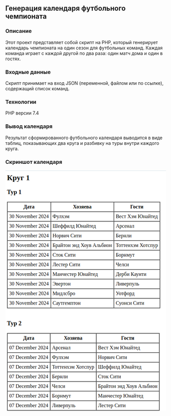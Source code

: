 ## Генерация календаря футбольного чемпионата

### Описание

Этот проект представляет собой скрипт на PHP, который генерирует календарь чемпионата на один сезон 
для футбольных команд. Каждая команда играет с каждой другой по два раза: один матч дома и один в гостях.

### Входные данные

Скрипт принимает на вход JSON (переменной, файлом или по ссылке), содержащий список команд.

### Технологии

PHP версии 7.4

### Вывод календаря

Результат сформированного футбольного календаря выводится в виде таблиц, показывающих два круга и разбивку на туры 
внутри каждого круга.

### Скриншот календаря

![football_calendar Screenshot](football_calendar.png)
